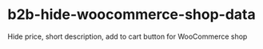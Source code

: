 # b2b-hide-woocommerce-shop-data
 Hide price, short description, add to cart button for WooCommerce shop
